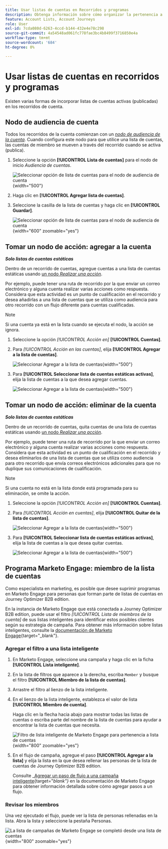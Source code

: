 ```yaml
---
title: Usar listas de cuentas en Recorridos y programas
description: Obtenga información sobre cómo organizar la pertenencia a listas de cuentas en recorrido y filtrar las listas inteligentes de Marketo Engage en función de la pertenencia a listas de cuentas.
feature: Account Lists, Account Journeys
role: User
exl-id: 7cda080d-6263-4ccd-b144-432e4e78c298
source-git-commit: 4a54548ad061fc778fae3bc4b8499f3716850e4a
workflow-type: tm+mt
source-wordcount: '684'
ht-degree: 0%

---
```


# Usar listas de cuentas en recorridos y programas

Existen varias formas de incorporar listas de cuentas activas (publicadas) en los recorridos de cuenta.

## Nodo de audiencia de cuenta

Todos los recorridos de la cuenta comienzan con un [_nodo de audiencia de la cuenta_](../journeys/account-audience-nodes.md). Cuando configura este nodo para que utilice una lista de cuentas, las cuentas de miembro se mueven a través del recorrido cuando se activa (publica).

1. Seleccione la opción **[!UICONTROL Lista de cuentas]** para el nodo de inicio _Audiencia de cuentas_.

   ![Seleccionar opción de lista de cuentas para el nodo de audiencia de cuenta](../journeys/assets/node-audience-account-list.png){width="500"}

1. Haga clic en **[!UICONTROL Agregar lista de cuentas]**.

1. Seleccione la casilla de la lista de cuentas y haga clic en **[!UICONTROL Guardar]**.

   ![Seleccionar opción de lista de cuentas para el nodo de audiencia de cuenta](../journeys/assets/node-audience-account-list-select-dialog.png){width="600" zoomable="yes"}

## Tomar un nodo de acción: agregar a la cuenta

**_Solo listas de cuentas estáticas_**

Dentro de un recorrido de cuentas, agregue cuentas a una lista de cuentas estáticas usando [un nodo _Realizar una acción_](../journeys/action-nodes.md).

Por ejemplo, puede tener una ruta de recorrido por la que enviar un correo electrónico y alguna cuenta realizar varias acciones como respuesta. Considera que esta actividad es un punto de cualificación en el recorrido y desea añadirlas a una lista de cuentas que se utiliza como audiencia para otro recorrido con un flujo diferente para cuentas cualificadas.

>[!NOTE]
>
>Si una cuenta ya está en la lista cuando se ejecuta el nodo, la acción se ignora.

1. Seleccione la opción _[!UICONTROL Acción en]_ **[!UICONTROL Cuentas]**.

1. Para _[!UICONTROL Acción en las cuentas]_, elija **[!UICONTROL Agregar a la lista de cuentas]**.

   ![Seleccionar Agregar a la lista de cuentas](../journeys/assets/node-action-account-add-to-account-list.png){width="500"}

1. Para **[!UICONTROL Seleccionar lista de cuentas estáticas activas]**, elija la lista de cuentas a la que desea agregar cuentas.

   ![Seleccionar Agregar a la lista de cuentas](../journeys/assets/node-action-account-add-to-account-list-select.png){width="500"}

## Tomar un nodo de acción: eliminar de la cuenta

**_Solo listas de cuentas estáticas_**

Dentro de un recorrido de cuentas, quita cuentas de una lista de cuentas estáticas usando [un nodo _Realizar una acción_](../journeys/action-nodes.md).

Por ejemplo, puede tener una ruta de recorrido por la que enviar un correo electrónico y alguna cuenta realizar varias acciones como respuesta. Considera que esta actividad es un punto de cualificación en el recorrido y desea eliminarlos de una lista de cuentas que se utiliza como audiencia para otro recorrido que envía correos electrónicos adicionales para que no duplique sus comunicaciones de cualificación.

>[!NOTE]
>
>Si una cuenta no está en la lista donde está programada para su eliminación, se omite la acción.

1. Seleccione la opción _[!UICONTROL Acción en]_ **[!UICONTROL Cuentas]**.

1. Para _[!UICONTROL Acción en cuentas]_, elija **[!UICONTROL Quitar de la lista de cuentas]**.

   ![Seleccionar Agregar a la lista de cuentas](../journeys/assets/node-action-account-remove-from-account-list.png){width="500"}

1. Para **[!UICONTROL Seleccionar lista de cuentas estáticas activas]**, elija la lista de cuentas a la que desea quitar cuentas.

   ![Seleccionar Agregar a la lista de cuentas](../journeys/assets/node-action-account-remove-from-account-list-select.png){width="500"}

## Programa Marketo Engage: miembro de la lista de cuentas

Como especialista en marketing, es posible que desee suprimir programas en Marketo Engage para personas que forman parte de listas de cuentas en Journey Optimizer B2B edition.

En la instancia de Marketo Engage que está conectada a Journey Optimizer B2B edition, puede usar el filtro _[!UICONTROL Lista de miembros de la cuenta]_ de sus listas inteligentes para identificar estos posibles clientes según su estrategia de campaña. Para obtener más información sobre listas inteligentes, consulte la [documentación de Marketo Engage](https://experienceleague.adobe.com/en/docs/marketo/using/product-docs/core-marketo-concepts/smart-lists-and-static-lists/understanding-smart-lists){target="_blank"}.

### Agregar el filtro a una lista inteligente

1. En Marketo Engage, seleccione una campaña y haga clic en la ficha **[!UICONTROL Lista inteligente]**.

1. En la lista de filtros que aparece a la derecha, escriba `Member` y busque el filtro **[!UICONTROL Miembro de la lista de cuentas]**.

1. Arrastre el filtro al lienzo de la lista inteligente.

1. En el lienzo de la lista inteligente, establezca el valor de lista **[!UICONTROL Miembro de cuenta]**.

   Haga clic en la flecha hacia abajo para mostrar todas las listas de cuentas o escriba parte del nombre de la lista de cuentas para ayudar a encontrar la lista de cuentas que necesita.

   ![Filtro de lista inteligente de Marketo Engage para pertenencia a lista de cuentas](./assets/account-lists-marketo-engage-smart-list.png){width="800" zoomable="yes"}

1. En el flujo de campaña, agregue el paso **[!UICONTROL Agregar a la lista]** y elija la lista en la que desea rellenar las personas de la lista de cuentas de Journey Optimizer B2B edition.

   Consulte _[Agregar un paso de flujo a una campaña inteligente](https://experienceleague.adobe.com/en/docs/marketo/using/product-docs/core-marketo-concepts/smart-campaigns/flow-actions/add-a-flow-step-to-a-smart-campaign){target="_blank"}_ en la documentación de Marketo Engage para obtener información detallada sobre cómo agregar pasos a un flujo.

### Revisar los miembros

Una vez ejecutado el flujo, puede ver la lista de personas rellenadas en la lista. Abra la lista y seleccione la pestaña Personas.

![La lista de campañas de Marketo Engage se completó desde una lista de cuentas](./assets/account-lists-marketo-engage-smart-list-people.png){width="800" zoomable="yes"}
